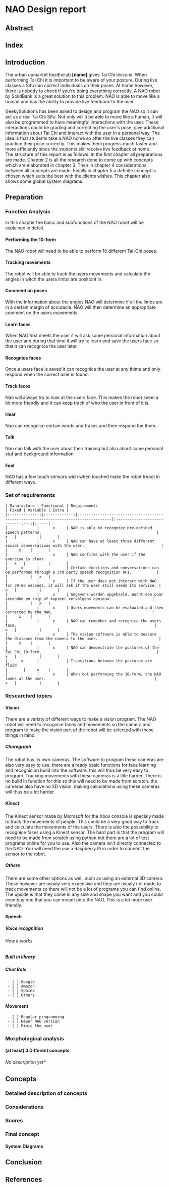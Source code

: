 # NAO Design report

## Abstract

## Index


## Introduction

The urban upmarket healthclub **[name]** gives Tai Chi lessons. When performing Tai Chi it is important to be aware of your posture. During live classes a Sifu can correct individuals on their poses. At home however, there is nobody to check if you're doing everything correctly.
A NAO robot by SolidBank is a great solution to this problem. NAO is able to move like a human and has the ability to provide live feedback to the user.

GeekySolutions has been asked to design and program the NAO so it can act as a real Tai Chi Sifu. Not only will it be able to move like a human, it will also be programmed to have meaningful interactions with the user. These interactions could be grading and correcting the user's pose, give additional information about Tai Chi and interact with the user in a personal way.
The idea is that students take a NAO home so after the live classes they can practice their pose correctly. This makes them progress much faster and more efficiently since the students still receive live feedback at home.  
The structure of this report is as follows. In the first chapter all preparations are made. Chapter 2 is all the research done to come up with concepts which are elaborated in chapter 3. Then in chapter 4 considerations between all concepts are made. Finally in chapter 5 a definite concept is chosen which suits the best with the clients wishes. This chapter also shows some global system diagrams.




## Preparation

### Function Analysis
In this chapter the basic and subfunctions of the NAO robot will be explained in detail.
#### Performing the 10-form
The NAO robot will need to be able to perform 10 different Tai-Chi poses.
#### Tracking movements
The robot will be able to track the users movements and calculate the angles in witch the users limbs are positiont in.
#### Comment on poses
With the information about the angles NAO will determine if all the limbs are in a certain margin of accuracie. NAO will then determine an appropriate comment on the users movements.
#### Learn faces
When NAO first meets the user it will ask some personal information about the user and during that time it will try to learn and save the users face so that it can recognice the user later.
#### Recognice faces
Once a users face is saved it can recognice the user at any thime and only respond when the correct user is found.
#### Track faces
Nao will always try to look at the users face. This makes the robot seem a bit more friendly and it can keep track of who the user in front of it is.
#### Hear
Nao can recognice certain words and frases and then respond the them.
#### Talk
Nao can talk with the user about their training but also about some personal stuf and background information.
#### Feel
NAO has a few touch sensors wich when touched make the robot treact in different ways.
### Set of requirements
```
| Manufacture | Functional | Requirements                                                                                               | Fixed | Variable | Extra |
|:-------------:|:------------:|-------------------------------------------------------------------------------------|:----------------------------:---:|:-----|
|             |      x     | NAO is able to recognize pre-defined speech patterns.                                                   |   x   |          |       |
|             |      x     | NAO can have at least three different social conversations with the user.                                  |       |     x    |       |
|             |      x     | NAO confirms with the user if the exercise is clear.                                                       |   x   |          |       |
|      x      |            | Certain functions and conversations can be performed through a 3rd party speech recognition API.           |       |          |   x   |
|             |      x     | If the user does not interact with NAO for 30-60 seconds, it will ask if the user still needs its service. |   x   |          |       |
|             |      x     | Gegevens worden opgehaald. Wacht een paar seconden en knip of kopieer vervolgens opnieuw.                  |       |          |   x   |
|             |      x     | Users movements can be evaluated and then corrected by the NAO.                                            |       |     x    |       |
|             |      x     | NAO can remember and recognice the users face.                                                             |   x   |          |       |
|             |      x     | The vision software is able to measure the distance from the camera to the user.                           |       |     x    |       |
|             |      x     | NAO can demonstrate the postures of the Tai Chi 10-form.                                                   |   x   |          |       |
|      x      |            | Transitions between the postures are fluid                                                                 |       |     x    |       |
|             |      x     | When not performing the 10-form, the NAO looks at the user.                                                |   x   |          |       |
```
### Researched topics
#### Vision
There are a veriaty of different ways to make a vision program. The NAO robot will need to recognice faces and movements so the camera and program to make the vision part of the robot will be selected with these things in mind.
##### Choregraph
The robot has its own cameras. The software to program these cameras are also very easy to use. there are already basic functions for face learning and recognicion build into the software. this will thus be very easy to program. Tracking movements with these cameras is a litle harder. There is no build in function for this so this will need to be made from scratch. the cameras also have no 3D vision. making calculations using these cameras will thus be a lot harder.
##### Kinect
The Kinect sensor made by Microsoft for the Xbox console is specialy made to track the movements of people. This could be a very good way to track and calculate the movements of the users. There is also the possebility to recognice fases using a Kinect sensor. The hard part is that the program will need to be made from scratch using python but there are a lot of test programs online for you to use. Also the camera isn't directly connected to the NAO. You will need the use a Raspberry Pi in order to connect the sensor to the robot.
##### Others
There are some other options as well, such as using an external 3D camera. These however are usualy very expensive and they are usualy not made to track movements so there will not be a lot of programs you can find online. The upside is that they come in any size and shape you want and you could even buy one that you can mount onto the NAO. This is a lot more user friendly.
#### Speech
##### Voice recognition
###### How it works
##### Built in library
##### Chat Bots
	 - [ ] Google
	 - [ ] Amazon
	 - [ ] Sphinx
	 - [ ] Others

#### Movement
	 - [ ] Regular programming
	 - [ ] Newer NAO version
	 - [ ] Mimic the user

### Morphological analysis
#### (at least) 3 Different concepts
###### No description yet*

## Concepts
### Detailed description of concepts
### Considerations
### Scores
### Final concept
#### System Diagrams
## Conclusion
## References

<!--stackedit_data:
eyJoaXN0b3J5IjpbMjAzMzMyMjY4NCwtNzk5NTkyNjI1LDM4OT
I1MjMxLDE4Mzg4NDg2NDcsLTQzMzYyNjk2OSwxMDAwNTY4NDA1
LDEyNzg4MDg1MzgsNTI2Nzg0MDg3LC0xNjg2MzU1OCwtMTE0NT
I1MTYzMSwxNTUyNDU2MzMyLC0xNDcyMjQ2ODM2LDgxOTE1ODcw
LC05NjIxMzA1NjYsMTgzMzYzMDI0M119
-->